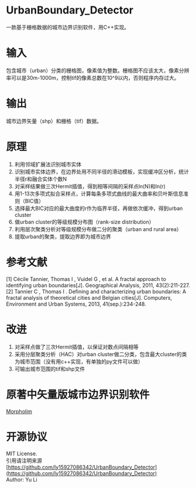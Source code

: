 # UrbanBoundary_Detector
一款基于栅格数据的城市边界识别软件，用C++实现。

# 输入
包含城市（urban）分类的栅格图，像素值为整数。栅格图不应该太大，像素分辨率可以是30m-1000m，控制tif的像素总数在10^9以内，否则程序内存过大。

# 输出
城市边界矢量（shp）和栅格（tif）数据。

# 原理
1. 利用邻域扩展法识别城市实体
2. 识别城市实体边界，在边界处用不同半径的滑动模板，实现缓冲区分析，统计半径r和融合实体个数N
3. 对采样结果做三次Hermit插值，得到相等间隔的采样点ln(N)和ln(r)
4. 用1-13次多项式拟合采样点，计算每条多项式曲线的最大曲率和贝叶斯信息准则（BIC值）
5. 选择最大BIC对应的最大曲度的r作为临界半径，再做依次缓冲，得到urban cluster
6. 做urban cluster的等级规模分布图（rank-size distribution）
7. 利用层次聚类分析对等级规模分布做二分的聚类（urban and rural area）
8. 提取urban的聚类，提取边界即为城市边界

# 参考文献
[1] Cécile Tannier, Thomas I , Vuidel G , et al. A fractal approach to identifying urban boundaries[J]. Geographical Analysis, 2011, 43(2):211-227.  
[2] Tannier C , Thomas I . Defining and characterizing urban boundaries: A fractal analysis of theoretical cities and Belgian cities[J]. Computers, Environment and Urban Systems, 2013, 41(sep.):234-248.

# 改进
1. 对采样点做了三次Hermit插值，以保证对数点间隔相等
2. 采用分层聚类分析（HAC）对urban cluster做二分类，包含最大cluster的类为城市范围（没有用c++实现，有单独的py文件可以做）
3. 可输出城市范围的tif和shp文件

# 原著中矢量版城市边界识别软件
[Morpholim](https://sourcesup.renater.fr/www/morpholim/)

# 开源协议
MIT License.   
引用请注明来源[https://github.com/ly15927086342/UrbanBoundary_Detector](https://github.com/ly15927086342/UrbanBoundary_Detector)  
Author: Yu Li

